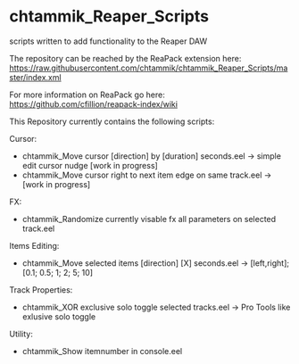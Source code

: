 # chtammik_Reaper_Scripts
scripts written to add functionality to the Reaper DAW

The repository can be reached by the ReaPack extension here:
https://raw.githubusercontent.com/chtammik/chtammik_Reaper_Scripts/master/index.xml

For more information on ReaPack go here:
https://github.com/cfillion/reapack-index/wiki

This Repository currently contains the following scripts:

Cursor:
-	chtammik_Move cursor [direction] by [duration] seconds.eel	->	simple edit cursor nudge [work in progress]
-	chtammik_Move cursor right to next item edge on same track.eel	->	[work in progress]

FX:
- chtammik_Randomize currently visable fx all parameters on selected track.eel

Items Editing:
-	chtammik_Move selected items [direction] [X] seconds.eel	->	[left,right]; [0.1; 0.5; 1; 2; 5; 10]

Track Properties:
-	chtammik_XOR exclusive solo toggle selected tracks.eel	->	Pro Tools like exlusive solo toggle

Utility:
-	chtammik_Show itemnumber in console.eel
